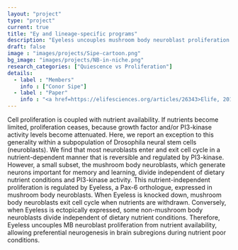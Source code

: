 ```yaml
---
layout: "project"
type: "project"
current: true
title: "Ey and lineage-specific programs"
description: "Eyeless uncouples mushroom body neuroblast proliferation from dietary amino acids in Drosophila"
draft: false
image : "images/projects/Sipe-cartoon.png"
bg_image: "images/projects/NB-in-niche.png"
research_categories: ["Quiescence vs Proliferation"]
details:
  - label : "Members"
    info : ["Conor Sipe"]
  - label : "Paper"
    info : "<a href=https://elifesciences.org/articles/26343>Elife, 2017 Aug 9;6</a>"
---
```


Cell proliferation is coupled with nutrient availability. If nutrients become limited, proliferation ceases, because growth factor and/or PI3-kinase activity levels become attenuated. Here, we report an exception to this generality within a subpopulation of Drosophila neural stem cells (neuroblasts). We find that most neuroblasts enter and exit cell cycle in a nutrient-dependent manner that is reversible and regulated by PI3-kinase. However, a small subset, the mushroom body neuroblasts, which generate neurons important for memory and learning, divide independent of dietary nutrient conditions and PI3-kinase activity. This nutrient-independent proliferation is regulated by Eyeless, a Pax-6 orthologue, expressed in mushroom body neuroblasts. When Eyeless is knocked down, mushroom body neuroblasts exit cell cycle when nutrients are withdrawn. Conversely, when Eyeless is ectopically expressed, some non-mushroom body neuroblasts divide independent of dietary nutrient conditions. Therefore, Eyeless uncouples MB neuroblast proliferation from nutrient availability, allowing preferential neurogenesis in brain subregions during nutrient poor conditions.



